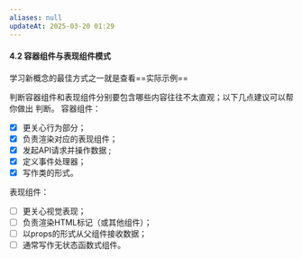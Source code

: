 ```yaml
---
aliases: null
updateAt: 2025-03-20 01:29
---
```


#### 4.2 容器组件与表现组件模式

学习新概念的最佳方式之一就是查看==实际示例==

<!--SR:!2023-07-22,2,243-->

判断容器组件和表现组件分别要包含哪些内容往往不太直观；以下几点建议可以帮你做出
判断。
容器组件：

- [x] 更关心行为部分；
- [x] 负责渲染对应的表现组件；
- [x] 发起API请求并操作数据 ;
- [x] 定义事件处理器；
- [x] 写作类的形式。

表现组件：

- [ ] 更关心视觉表现；
- [ ] 负责渲染HTML标记（或其他组件）；
- [ ] 以props的形式从父组件接收数据；
- [ ] 通常写作无状态函数式组件。
